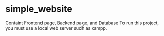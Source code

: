 # simple_website
Containt Frontend page, Backend page, and Database
To run this project, you must use a local web server such as xampp.

